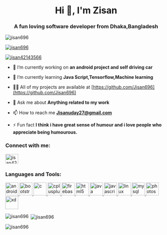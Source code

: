 <h1 align="center">Hi 👋, I'm Zisan</h1>
<h3 align="center">A fun loving software developer from Dhaka,Bangladesh</h3>

<p align="left"> <img src="https://komarev.com/ghpvc/?username=jisan696&label=Profile%20views&color=0e75b6&style=flat" alt="jisan696" /> </p>

<p align="left"> <a href="https://github.com/ryo-ma/github-profile-trophy"><img src="https://github-profile-trophy.vercel.app/?username=jisan696" alt="jisan696" /></a> </p>

<p align="left"> <a href="https://twitter.com/jisan42143566" target="blank"><img src="https://img.shields.io/twitter/follow/jisan42143566?logo=twitter&style=for-the-badge" alt="jisan42143566" /></a> </p>

- 🔭 I’m currently working on **an android project and self driving car**

- 🌱 I’m currently learning **Java Script,Tensorflow,Machine learning**

- 👨‍💻 All of my projects are available at [https://github.com/Jisan696](https://github.com/Jisan696)

- 💬 Ask me about **Anything related to my work**

- 📫 How to reach me **Jisanuday27@gmail.com**

- ⚡ Fun fact **I think i have great sense of humour and i love people who appreciate being humourous.**

<h3 align="left">Connect with me:</h3>
<p align="left">
<a href="https://twitter.com/jisan42143566" target="blank"><img align="center" src="https://cdn.jsdelivr.net/npm/simple-icons@3.0.1/icons/twitter.svg" alt="jisan42143566" height="30" width="40" /></a>
</p>

<h3 align="left">Languages and Tools:</h3>
<p align="left"> <a href="https://developer.android.com" target="_blank"> <img src="https://devicons.github.io/devicon/devicon.git/icons/android/android-original-wordmark.svg" alt="android" width="40" height="40"/> </a> <a href="https://getbootstrap.com" target="_blank"> <img src="https://devicons.github.io/devicon/devicon.git/icons/bootstrap/bootstrap-plain.svg" alt="bootstrap" width="40" height="40"/> </a> <a href="https://www.cprogramming.com/" target="_blank"> <img src="https://devicons.github.io/devicon/devicon.git/icons/c/c-original.svg" alt="c" width="40" height="40"/> </a> <a href="https://www.w3schools.com/cpp/" target="_blank"> <img src="https://devicons.github.io/devicon/devicon.git/icons/cplusplus/cplusplus-original.svg" alt="cplusplus" width="40" height="40"/> </a> <a href="https://firebase.google.com/" target="_blank"> <img src="https://www.vectorlogo.zone/logos/firebase/firebase-icon.svg" alt="firebase" width="40" height="40"/> </a> <a href="https://www.w3.org/html/" target="_blank"> <img src="https://devicons.github.io/devicon/devicon.git/icons/html5/html5-original-wordmark.svg" alt="html5" width="40" height="40"/> </a> <a href="https://www.java.com" target="_blank"> <img src="https://devicons.github.io/devicon/devicon.git/icons/java/java-original-wordmark.svg" alt="java" width="40" height="40"/> </a> <a href="https://developer.mozilla.org/en-US/docs/Web/JavaScript" target="_blank"> <img src="https://devicons.github.io/devicon/devicon.git/icons/javascript/javascript-original.svg" alt="javascript" width="40" height="40"/> </a> <a href="https://www.linux.org/" target="_blank"> <img src="https://devicons.github.io/devicon/devicon.git/icons/linux/linux-original.svg" alt="linux" width="40" height="40"/> </a> <a href="https://www.mysql.com/" target="_blank"> <img src="https://devicons.github.io/devicon/devicon.git/icons/mysql/mysql-original-wordmark.svg" alt="mysql" width="40" height="40"/> </a> <a href="https://www.photoshop.com/en" target="_blank"> <img src="https://devicons.github.io/devicon/devicon.git/icons/photoshop/photoshop-plain.svg" alt="photoshop" width="40" height="40"/> </a> <a href="https://www.adobe.com/products/xd.html" target="_blank"> <img src="https://cdn.worldvectorlogo.com/logos/adobe-xd.svg" alt="xd" width="40" height="40"/> </a> </p>

<p><img align="left" src="https://github-readme-stats.vercel.app/api/top-langs?username=jisan696&show_icons=true&locale=en&layout=compact" alt="jisan696" /></p>

<p>&nbsp;<img align="center" src="https://github-readme-stats.vercel.app/api?username=jisan696&show_icons=true&locale=en" alt="jisan696" /></p>

<p><img align="center" src="https://github-readme-streak-stats.herokuapp.com/?user=jisan696&" alt="jisan696" /></p>

